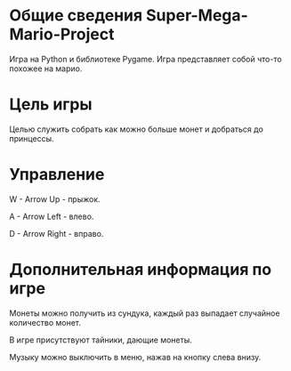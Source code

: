# Общие сведения Super-Mega-Mario-Project 
Игра на Python и библиотеке Pygame.
Игра представляет собой что-то похожее на марио.

# Цель игры
Целью служить собрать как можно больше монет и добраться до принцессы.

# Управление
W - Arrow Up - прыжок.

A - Arrow Left - влево.

D - Arrow Right - вправо.

# Дополнительная информация по игре
Монеты можно получить из сундука, каждый раз выпадает случайное количество монет. 

В игре присутствуют тайники, дающие монеты.

Музыку можно выключить в меню, нажав на кнопку слева внизу.
